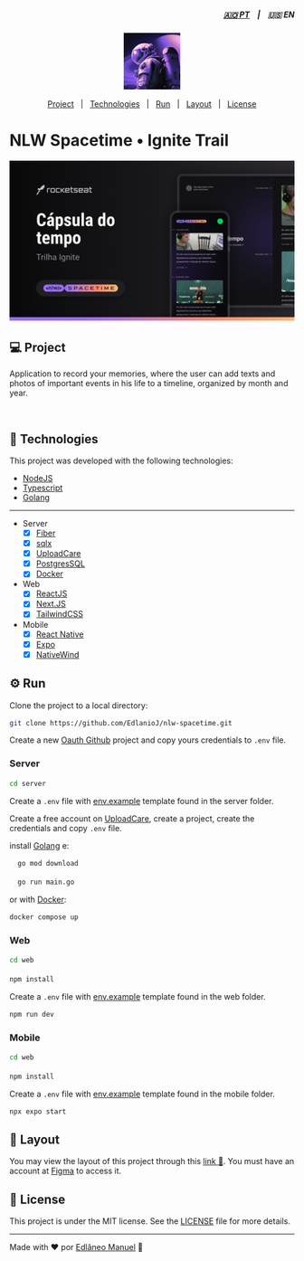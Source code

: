 <div align="right" >

##### [:angola: PT](../README.md) &nbsp;&nbsp;&nbsp;|&nbsp;&nbsp;&nbsp; :us: EN

</div>

<div align="center">

<img alt="NLW Spacetime" src="/docs/images/logo.png" width="100px"  />

</p>

 [Project](#-project)&nbsp;&nbsp;&nbsp;|&nbsp;&nbsp;&nbsp;[Technologies](#rocket-technologies)&nbsp;&nbsp;&nbsp;|&nbsp;&nbsp;&nbsp;[Run](#gear-run)&nbsp;&nbsp;&nbsp;|&nbsp;&nbsp;&nbsp;[Layout](#nail_care-layout)&nbsp;&nbsp;&nbsp;|&nbsp;&nbsp;&nbsp;[License](#-license)
</div>

# NLW Spacetime • Ignite Trail

![Cover](/docs/images/cover.png)

## 💻 Project

Application to record your memories, where the user can add texts and photos of important events in his life to a timeline, organized by month and year.

</br>

## :rocket: Technologies

This project was developed with the following technologies:

- [NodeJS](https://nodejs.org/en/)
- [Typescript](https://www.typescriptlang.org/)
- [Golang](https://go.dev/)

---

- Server
  - [x] [Fiber](https://docs.gofiber.io/)
  - [x] [sqlx](https://github.com/jmoiron/sqlx)
  - [x] [UploadCare](https://uploadcare.com/)
  - [x] [PostgresSQL](https://www.postgresql.org/)
  - [x] [Docker](https://www.docker.com/)
- Web
  - [x] [ReactJS](https://reactjs.org/)
  - [x] [Next.JS](https://nextjs.org/)
  - [x] [TailwindCSS](https://tailwindcss.com/)

- Mobile
  - [x] [React Native](https://reactnative.dev/)
  - [x] [Expo](https://expo.dev/)
  - [x] [NativeWind](https://www.nativewind.dev/)

## :gear: Run

Clone the project to a local directory:</p>

```bash
git clone https://github.com/EdlanioJ/nlw-spacetime.git
```

Create a new [Oauth Github](https://github.com/settings/apps) project and copy yours credentials to `.env` file.

### Server

```bash
cd server
```

Create a `.env` file with [env.example](../server/.env.example) template found in the server folder.

Create a free account on [UploadCare](https://uploadcare.com/), create a project, create the credentials and copy `.env` file.

install [Golang](https://go.dev/) e:

```bash
  go mod download

  go run main.go
```

or with [Docker](https://www.docker.com/):

```bash
docker compose up
```

### Web

```bash
cd web

npm install
```

Create a `.env` file with [env.example](../web/.env.example) template found in the web folder.

```bash
npm run dev
```

### Mobile

```bash
cd web

npm install
```

Create a `.env` file with [env.example](../mobile/.env.example) template found in the mobile folder.

```bash
npx expo start
```

## :nail_care: Layout

You may view the layout of this project through this [link :link:](https://www.figma.com/file/dCOA0zAWoSge4yRiyzVXn4/C%C3%A1psula-do-tempo-%E2%80%A2-Trilha-Ignite-(Community)?type=design&node-id=206-157&t=PKFsdAi7pDIdgYSK-0). You must have an account at [Figma](https://figma.com) to access it.

## 📝 License

This project is under the MIT license. See the [LICENSE](LICENSE) file for more details.

---

Made with :heart: por [Edlâneo Manuel](https://github.com/EdlanioJ) :wave:
